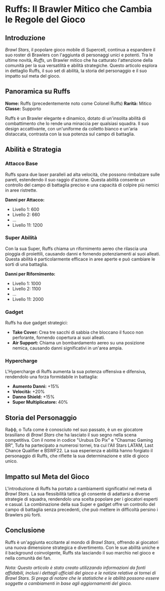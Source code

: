 # Ruffs: Il Brawler Mitico che Cambia le Regole del Gioco

## Introduzione

*Brawl Stars*, il popolare gioco mobile di Supercell, continua a espandere il suo roster di Brawlers con l'aggiunta di personaggi unici e potenti. Tra le ultime novità, *Ruffs*, un Brawler mitico che ha catturato l'attenzione della comunità per la sua versatilità e abilità strategiche. Questo articolo esplora in dettaglio Ruffs, il suo set di abilità, la storia del personaggio e il suo impatto sul meta del gioco.

## Panoramica su Ruffs

**Nome:** Ruffs (precedentemente noto come Colonel Ruffs)
**Rarità:** Mitico
**Classe:** Supporto

Ruffs è un Brawler elegante e dinamico, dotato di un'insolita abilità di combattimento che lo rende una minaccia per qualsiasi squadra. Il suo design accattivante, con un'uniforme da colletto bianco e un'aria distaccata, contrasta con la sua potenza sul campo di battaglia.

## Abilità e Strategia

### Attacco Base
Ruffs spara due laser paralleli ad alta velocità, che possono rimbalzare sulle pareti, estendendo il suo raggio d'azione. Questa abilità consente un controllo del campo di battaglia preciso e una capacità di colpire più nemici in aree ristrette.

**Danni per Attacco:**
- Livello 1: 600
- Livello 2: 660
- ...
- Livello 11: 1200

### Super Abilità
Con la sua Super, Ruffs chiama un rifornimento aereo che rilascia una pioggia di proiettili, causando danni e fornendo potenziamenti ai suoi alleati. Questa abilità è particolarmente efficace in aree aperte e può cambiare le sorti di una battaglia.

**Danni per Rifornimento:**
- Livello 1: 1000
- Livello 2: 1100
- ...
- Livello 11: 2000

### Gadget
Ruffs ha due gadget strategici:
- **Take Cover:** Crea tre sacchi di sabbia che bloccano il fuoco non perforante, fornendo copertura ai suoi alleati.
- **Air Support:** Chiama un bombardamento aereo su una posizione nemica, causando danni significativi in un'area ampia.

### Hypercharge
L'Hypercharge di Ruffs aumenta la sua potenza offensiva e difensiva, rendendolo una forza formidabile in battaglia:
- **Aumento Danni:** +15%
- **Velocità:** +20%
- **Danno Shield:** +15%
- **Super Multiplicatore:** 40%

## Storia del Personaggio

Rафф, o Tufa come è conosciuto nel suo passato, è un ex giocatore brasiliano di *Brawl Stars* che ha lasciato il suo segno nella scena competitiva. Con il nome in codice "Urubus Do Pix" e "Chasmac Gaming BR", Tufa ha partecipato a numerosi tornei, tra cui l'All Stars LATAM, Last Chance Qualifier e BSWF22. La sua esperienza e abilità hanno forgiato il personaggio di Ruffs, che riflette la sua determinazione e stile di gioco unico.

## Impatto sul Meta del Gioco

L'introduzione di Ruffs ha portato a cambiamenti significativi nel meta di *Brawl Stars*. La sua flessibilità tattica gli consente di adattarsi a diverse strategie di squadra, rendendolo una scelta popolare per i giocatori esperti e casual. La combinazione della sua Super e gadget offre un controllo del campo di battaglia senza precedenti, che può mettere in difficoltà persino i Brawlers più forti.

## Conclusione

Ruffs è un'aggiunta eccitante al mondo di *Brawl Stars*, offrendo ai giocatori una nuova dimensione strategica e divertimento. Con le sue abilità uniche e il background coinvolgente, Ruffs sta lasciando il suo marchio nel gioco e nella comunità dei fan.

_Nota: Questo articolo è stato creato utilizzando informazioni da fonti affidabili, inclusi i dettagli ufficiali del gioco e le notizie relative ai tornei di *Brawl Stars*. Si prega di notare che le statistiche e le abilità possono essere soggette a cambiamenti in base agli aggiornamenti del gioco._